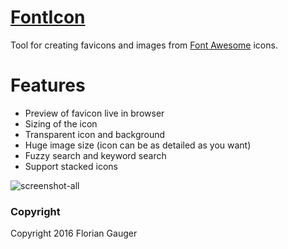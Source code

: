 # [FontIcon](http://gauger.io/fonticon)

Tool for creating favicons and images from [Font Awesome](http://fontawesome.io/) icons.

# Features

* Preview of favicon live in browser
* Sizing of the icon
* Transparent icon and background
* Huge image size (icon can be as detailed as you want)
* Fuzzy search and keyword search
* Support stacked icons

![screenshot-all](https://user-images.githubusercontent.com/24930/30757941-6e8fccf4-9f9e-11e7-8a3c-fbe0f8c5d60a.png)

### Copyright

Copyright 2016 Florian Gauger
